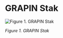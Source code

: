 # GRAPIN Stak

![Figure 1. GRAPIN Stak](https://testcloud.grapin.ch/s/cZaQDS94nyELgSJ)

*Figure 1. GRAPIN Stak*
